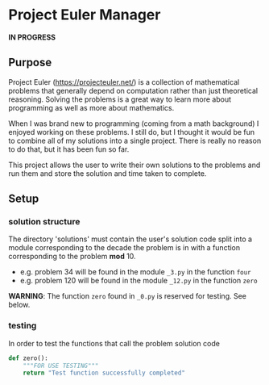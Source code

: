 # Project Euler Manager
**IN PROGRESS**
## Purpose
Project Euler (https://projecteuler.net/) is a collection of mathematical problems that generally depend on computation
rather than just theoretical reasoning. Solving the problems is a great way to learn more about programming as well as
more about mathematics.

When I was brand new to programming (coming from a math background) I enjoyed working on these problems. I still do, but
I thought it would be fun to combine all of my solutions into a single project. There is really no reason to do that,
but it has been fun so far.

This project allows the user to write their own solutions to the problems and run them and store the solution and time
taken to complete.
## Setup

### solution structure
The directory 'solutions' must contain the user's solution code split into a module corresponding to the decade the
problem is in with a function corresponding to the problem **mod** 10.
* e.g. problem 34 will be found in the module `_3.py` in the function `four`
* e.g. problem 120 will be found in the module `_12.py` in the function `zero`

**WARNING**:
The function `zero` found in `_0.py` is reserved for testing. See below.

### testing
In order to test the functions that call the problem solution code

```Python
def zero():
    """FOR USE TESTING"""
    return "Test function successfully completed"
```